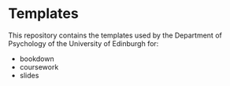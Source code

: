 # Templates

This repository contains the templates used by the Department of Psychology of the University of Edinburgh for:

- bookdown
- coursework
- slides
